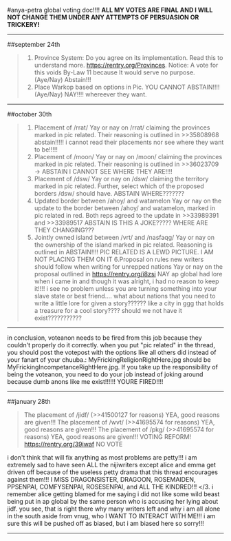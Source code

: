 #anya-petra global voting doc!!!!
**ALL MY VOTES ARE FINAL AND I WILL NOT CHANGE THEM UNDER ANY ATTEMPTS OF PERSUASION OR TRICKERY!**
***
##september 24th
>1. Province System: Do you agree on its implementation. Read this to understand more. https://rentry.org/Provinces. Notice: A vote for this voids By-Law 11 because It would serve no purpose. (Aye/Nay)
Abstain!!!
>2. Place Warkop based on options in Pic. YOU CANNOT ABSTAIN!!!! (Aye/Nay)
NAY!!!! whereever they want.
***
##october 30th
>1. Placement of /rrat/
>Yay or nay on /rrat/ claiming the provinces marked in pic related. Their reasoning is outlined in >>35808968
abstain!!!!! i cannot read their placements nor see where they want to be!!!!!
>2. Placement of /moon/
>Yay or nay on /moon/ claiming the provinces marked in pic related. Their reasoning is outlined in >>36023709 →
ABSTAIN I CANNOT SEE WHERE THEY ARE!!!!
>3. Placement of /dsw/
>Yay or nay on /dsw/ claiming the territory marked in pic related. Further, select which of the proposed borders /dsw/ should have.
ABSTAIN WHERE???????
>4. Updated border between /ahoy/ and watamelon
>Yay or nay on the update to the border between /ahoy/ and watamelon, marked in pic related in red. Both reps agreed to the update in >>33989391 and >>33989517
ABSTAIN IS THIS A JOKE????? WHERE ARE THEY CHANGING???
>5. Jointly owned island between /vrt/ and /nasfaqg/
>Yay or nay on the ownership of the island marked in pic related. Reasoning is outlined in
ABSTAIN!!!! PIC RELATED IS A LEWD PICTURE. I AM NOT PLACING THEM ON IT
>6.Proposal on rules new writers should follow when writing for unrepped nations
>Yay or nay on the proposal outlined in https://rentry.org/i8zsi
NAY ap global had lore when i came in and though it was alright, i had no reason to keep it!!!! i see no problem unless you are turning something into your slave state or best friend.... what about nations that you need to write a little lore for given a story?????? like a city in ggg that holds a treasure for a cool story???? should we not have it exist???????????
***
in conclusion, voteanon needs to be fired from this job because they couldn't properly do it correctly. when you put "pic related" in the thread, you should post the votepost with the options like all others did instead of your fanart of your chuuba.: MyFrickingReligionRightHere.jpg should be MyFrickingIncompetanceRightHere.jpg. If you take up the responsibility of being the voteanon, you need to do your job instead of joking around because dumb anons like me exist!!!!!! YOURE FIRED!!!!
***
##january 28th
>The placement of /jidf/ (>>41500127 for reasons)
YEA, good reasons are given!!!
>The placement of /wvt/ (>>41695574 for reasons)
YEA, good reasons are given!!!
>The placement of /pkg/ (>>41695574 for reasons)
YEA, good reasons are given!!!
>VOTING REFORM! https://rentry.org/39iwaf
NO VOTE

i don't think that will fix anything as most problems are petty!!! i am extremely sad to have seen ALL the nijiwriters except alice and emma get driven off because of the useless petty drama that this thread encourages against them!!! I MISS DRAGONSISTER, DRAGOON, ROSEMAIDEN, PPSENPAI, COMFYSENPAI, ROSESENPAI, and ALL THE KINDRED!!! </3. i remember alice getting blamed for me saying i did not like some wild beast being put in ap global by the same person who is accusing her lying about jidf. you see, that is right there why many writers left and why i am all alone in the south aside from vnug, who I WANT TO INTERACT WITH ME!!! i am sure this will be pushed off as biased, but i am biased here so sorry!!!
***